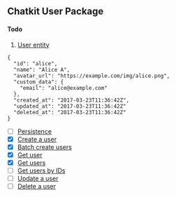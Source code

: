 ## Chatkit User Package

#### Todo

1.  [User entity](https://pusher.com/docs/chatkit/reference/latest#user-entity)
```
{
  "id": "alice",
  "name": "Alice A",
  "avatar_url": "https://example.com/img/alice.png",
  "custom_data": {
    "email": "alice@example.com"
  },
  "created_at": "2017-03-23T11:36:42Z",
  "updated_at": "2017-03-23T11:36:42Z"
  "deleted_at": "2017-03-23T11:36:42Z"
}
```
- [ ] [Persistence](https://medium.com/@shanev/simple-and-easy-data-persistence-in-go-aa019a6f3106)
- [x]  [Create a user](https://pusher.com/docs/chatkit/reference/latest#create-a-user)
- [x]  [Batch create users](https://pusher.com/docs/chatkit/reference/latest#batch-create-users)
- [x]  [Get user](https://pusher.com/docs/chatkit/reference/latest#get-user)
- [x]  [Get users](https://pusher.com/docs/chatkit/reference/latest#get-users)
- [ ]  [Get users by IDs](https://pusher.com/docs/chatkit/reference/latest#get-users-by-ids)
- [ ]  [Update a user](https://pusher.com/docs/chatkit/reference/latest#update-a-user)
- [ ]  [Delete a user](https://pusher.com/docs/chatkit/reference/latest#delete-a-user)